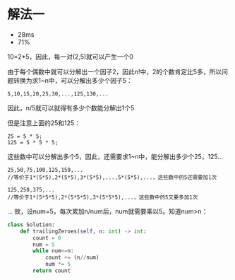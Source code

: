 # 解法一
- 28ms
- 71%


10=2*5，因此，每一对(2,5)就可以产生一个0

由于每个偶数中就可以分解出一个因子2，因此n!中，2的个数肯定比5多，所以问题转换为求1~n中，可以分解出多少个因子5：
```
5,10,15,20,25,30,...,125,130,...
```
因此，n/5就可以就得有多少个数能分解出1个5

但是注意上面的25和125：
```
25 = 5 * 5;
125 = 5 * 5 * 5;
```
这些数中可以分解出多个5，因此，还需要求1~n中，能分解出多少个25，125...
```
25,50,75,100,125,150,...
//等价于1*(5*5),2*(5*5),3*(5*5),...,5*(5*5),...，这些数中的5还需要加1次
```
```
125,250,375,...
//等价于1*(5*5*5),2*(5*5*5),3*(5*5*5),...，这些数中的5又要多加1次
```
...
故，设num=5，每次累加n/num后，num就需要乘以5。知道num>n：

```python
class Solution:
    def trailingZeroes(self, n: int) -> int:
        count = 0
        num = 5
        while num<=n:
            count += (n//num)
            num *= 5
        return count
```